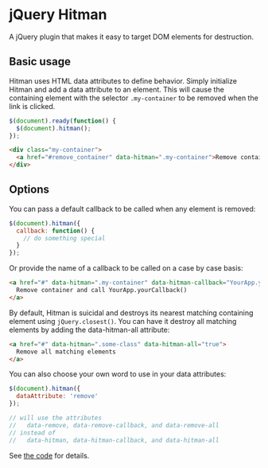 jQuery Hitman
==================

A jQuery plugin that makes it easy to target DOM elements for destruction.

Basic usage
-----------

Hitman uses HTML data attributes to define behavior. Simply initialize Hitman and add a data attribute to an element. This will cause the containing element with the selector `.my-container` to be removed when the link is clicked.

```javascript
$(document).ready(function() {
  $(document).hitman();
});
```
```html
<div class="my-container">
  <a href="#remove_container" data-hitman=".my-container">Remove container</a>
</div>
```

Options
-------

You can pass a default callback to be called when any element is removed:
```javascript
$(document).hitman({
  callback: function() {
    // do something special
  }
});
```

Or provide the name of a callback to be called on a case by case basis:
```html
<a href="#" data-hitman=".my-container" data-hitman-callback="YourApp.yourCallback">
  Remove container and call YourApp.yourCallback()
</a>
```

By default, Hitman is suicidal and destroys its nearest matching containing element using `jQuery.closest()`. You can have it destroy all matching elements by adding the data-hitman-all attribute:
```html
<a href="#" data-hitman=".some-class" data-hitman-all="true">
  Remove all matching elements
</a>
```

You can also choose your own word to use in your data attributes:
```javascript
$(document).hitman({
  dataAttribute: 'remove'
});

// will use the attributes
//   data-remove, data-remove-callback, and data-remove-all
// instead of
//   data-hitman, data-hitman-callback, and data-hitman-all
```

See [the code](https://github.com/zef/jquery-hitman/blob/master/coffeescript/jquery.hitman.coffee) for details.

